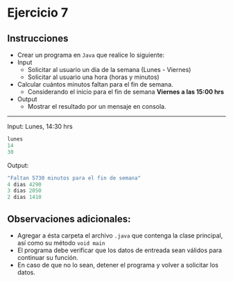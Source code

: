 # Ejercicio 7

## Instrucciones

- Crear un programa en `Java` que realice lo siguiente:
- Input
  - Solicitar al usuario un dia de la semana (Lunes - Viernes)
  - Solicitar al usuario una hora (horas y minutos)
- Calcular cuántos minutos faltan para el fin de semana.
  - Considerando el inicio para el fin de semana **Viernes a las 15:00 hrs**
- Output
  - Mostrar el resultado por un mensaje en consola.

--- 

Input: Lunes, 14:30 hrs
``` Java
lunes
14
30
```

Output:
```Java
"Faltan 5730 minutos para el fin de semana"
4 dias 4290
3 dias 2850
2 dias 1410
```

## Observaciones adicionales:

- Agregar a ésta carpeta el archivo `.java` que contenga la clase principal, así como su método `void main`
- El programa debe verificar que los datos de entreada sean válidos para continuar su función.
- En caso de que no lo sean, detener el programa y volver a solicitar los datos.